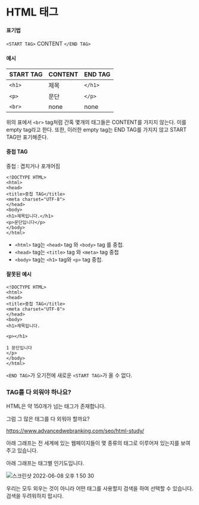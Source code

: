 # HTML 태그

#### 표기법

`<START TAG>` CONTENT `</END TAG>`

#### 예시

|START TAG	| CONTENT	| END TAG|
|------|------|------|
|`<h1>`	|제목	|`</h1>`|
|`<p>`	|문단	|`</p>`|
|`<br>`	|none	|none|

위의 표에서 `<br>` tag처럼 간혹 몇개의 태그들은 CONTENT를 가지지 않는다. 이를 empty tag라고 한다.
또한, 이러한 empty tag는 END TAG를 가지지 않고 START TAG만 표기해준다.

#### 중첩 TAG
중첩 : 겹치거나 포개어짐

```
<!DOCTYPE HTML>
<html>
<head>
<title>중첩 TAG</title>
<meta charset="UTF-8">
</head>
<body>
<h1>제목입니다.</h1>
<p>문단입니다</p>
</body>
</html>
```
- `<html>` tag는 `<head>` tag 와 `<body>` tag 를 중첩.
- `<head>` tag는 `<title>` tag 와 `<meta>` tag 중첩
- `<body>` tag는 `<h1>` tag와 `<p>` tag 중첩.

#### 잘못된 예시

```
<!DOCTYPE HTML>
<html>
<head>
<title>중첩 TAG</title>
<meta charset="UTF-8">
</head>
<body>
<h1>제목입니다.
```
`<p></h1>`

```
1 문단입니다 
</p>
</body>
</html>
```
`<END TAG>`가 오기전에 새로운 `<START TAG>`가 올 수 없다.

### TAG를 다 외워야 하나요?

 HTML은
약 150개가 넘는 태그가 존재합니다.

 

 

그럼 그 많은 태그를 다 외워야 할까요?

https://www.advancedwebranking.com/seo/html-study/


아래 그래프는
전 세계에 있는 웹페이지들이
몇 종류의 태그로 이루어져 있는지를 보여주고 있습니다.

아래 그래프는 태그별 인기도입니다.     

![스크린샷 2022-06-08 오후 1 50 30](https://user-images.githubusercontent.com/48852104/172534208-f341aa74-e4a3-4bc0-85e8-e72ec381de18.png)

우리는 모두 외우는 것이 아니라 어떤 태그를 사용할지 검색을 하여 선택할 수 있습니다.       
검색을 두려워하지 맙시다.    

